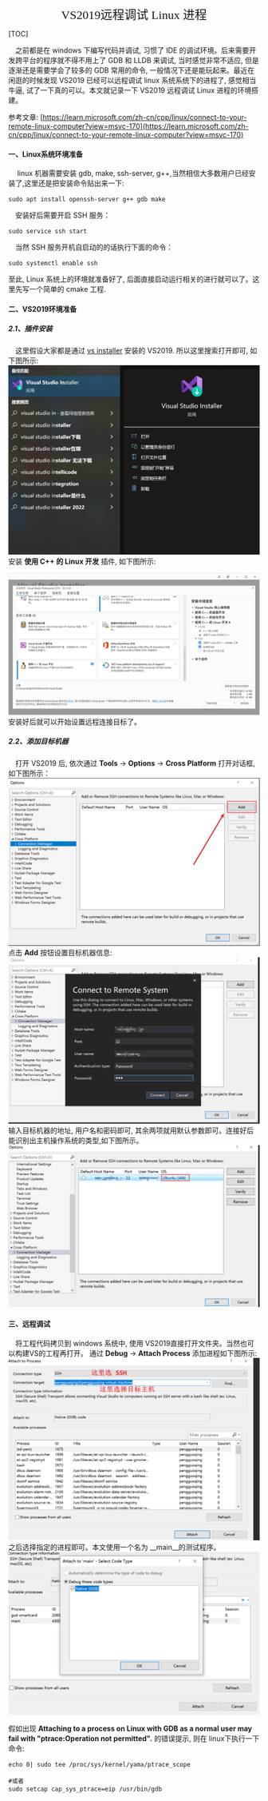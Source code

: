 
<center> <font face=red size=5> VS2019远程调试 Linux 进程 </font> </center>

[TOC]

&emsp;之前都是在 windows 下编写代码并调试, 习惯了 IDE 的调试环境。后来需要开发跨平台的程序就不得不用上了 GDB 和 LLDB 来调试, 当时感觉非常不适应, 但是逐渐还是需要学会了较多的 GDB 常用的命令, 一般情况下还是能玩起来。最近在闲逛的时候发现 VS2019 已经可以远程调试 linux 系统系统下的进程了, 感觉相当牛逼, 试了一下真的可以。本文就记录一下 VS2019 远程调试 Linux 进程的环境搭建。

参考文章: [https://learn.microsoft.com/zh-cn/cpp/linux/connect-to-your-remote-linux-computer?view=msvc-170](https://learn.microsoft.com/zh-cn/cpp/linux/connect-to-your-remote-linux-computer?view=msvc-170)

#### 一、Linux系统环境准备
&emsp; linux 机器需要安装 gdb, make, ssh-server, g++,当然相信大多数用户已经安装了,这里还是把安装命令贴出来一下:
 ```shell
 sudo apt install openssh-server g++ gdb make
 ```
 &emsp;安装好后需要开启 SSH 服务：
  ```shell
sudo service ssh start
 ```
 &emsp;当然 SSH 服务开机自启动的的话执行下面的命令：
   ```shell
sudo systemctl enable ssh
 ```
 至此, Linux 系统上的环境就准备好了, 后面直接启动运行相关的进行就可以了。这里先写一个简单的 cmake 工程.

#### 二、VS2019环境准备
##### 2.1、插件安装
&emsp;这里假设大家都是通过 [vs installer](https://visualstudio.microsoft.com/downloads/) 安装的 VS2019. 所以这里搜索打开即可, 如下图所示:
![remote](../blogimg/vs_remote_linux_01.png)
安装 __使用 C++ 的 Linux 开发__ 插件, 如下图所示:

![remote](../blogimg/vs_remote_linux_02.png)
安装好后就可以开始设置远程连接目标了。

##### 2.2、添加目标机器
&emsp;打开 VS2019 后, 依次通过 __Tools__ -> __Options__ -> __Cross Platform__ 打开对话框, 如下图所示：
![remote](../blogimg/vs_remote_linux_03.png)
点击 __Add__ 按钮设置目标机器信息:
![remote](../blogimg/vs_remote_linux_04.png)
输入目标机器的地址, 用户名和密码即可, 其余两项就用默认参数即可。连接好后能识别出主机操作系统的类型,如下图所示。
![remote](../blogimg/vs_remote_linux_05.png)

#### 三、远程调试
&emsp;将工程代码拷贝到 windows 系统中, 使用 VS2019直接打开文件夹。当然也可以构建VS的工程再打开。
通过 __Debug__ -> __Attach Process__ 添加进程如下图所示:
![remote](../blogimg/vs_remote_linux_06.png)
之后选择指定的进程即可。本文使用一个名为 __main__的测试程序。
![remote](../blogimg/vs_remote_linux_07.png)

假如出现 __Attaching to a process on Linux with GDB as a normal user may fail with "ptrace:Operation not permitted".__ 的错误提示, 则在 linux下执行一下命令:
```shell
echo 0| sudo tee /proc/sys/kernel/yama/ptrace_scope

#或者
sudo setcap cap_sys_ptrace=eip /usr/bin/gdb
 ```